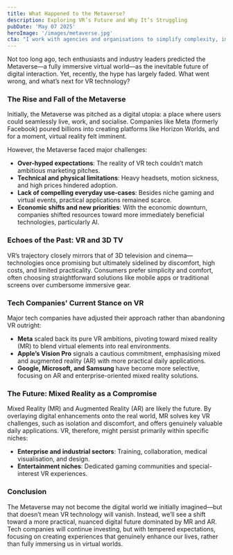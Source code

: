 ```yaml
---
title: What Happened to the Metaverse?
description: Exploring VR’s Future and Why It’s Struggling
pubDate: 'May 07 2025'
heroImage: '/images/metaverse.jpg'
cta: "I work with agencies and organisations to simplify complexity, improve digital performance, and make smarter use of tools like CRM, ethical analytics, and AI."
---
```

Not too long ago, tech enthusiasts and industry leaders predicted the Metaverse—a fully immersive virtual world—as the inevitable future of digital interaction. Yet, recently, the hype has largely faded. What went wrong, and what’s next for VR technology?

### The Rise and Fall of the Metaverse

Initially, the Metaverse was pitched as a digital utopia: a place where users could seamlessly live, work, and socialise. Companies like Meta (formerly Facebook) poured billions into creating platforms like Horizon Worlds, and for a moment, virtual reality felt imminent.

However, the Metaverse faced major challenges:

* **Over-hyped expectations**: The reality of VR tech couldn’t match ambitious marketing pitches.
* **Technical and physical limitations**: Heavy headsets, motion sickness, and high prices hindered adoption.
* **Lack of compelling everyday use-cases**: Besides niche gaming and virtual events, practical applications remained scarce.
* **Economic shifts and new priorities**: With the economic downturn, companies shifted resources toward more immediately beneficial technologies, particularly AI.

### Echoes of the Past: VR and 3D TV

VR’s trajectory closely mirrors that of 3D television and cinema—technologies once promising but ultimately sidelined by discomfort, high costs, and limited practicality. Consumers prefer simplicity and comfort, often choosing straightforward solutions like mobile apps or traditional screens over cumbersome immersive gear.

### Tech Companies' Current Stance on VR

Major tech companies have adjusted their approach rather than abandoning VR outright:

* **Meta** scaled back its pure VR ambitions, pivoting toward mixed reality (MR) to blend virtual elements into real environments.
* **Apple’s Vision Pro** signals a cautious commitment, emphasising mixed and augmented reality (AR) with more practical daily applications.
* **Google, Microsoft, and Samsung** have become more selective, focusing on AR and enterprise-oriented mixed reality solutions.

### The Future: Mixed Reality as a Compromise

Mixed Reality (MR) and Augmented Reality (AR) are likely the future. By overlaying digital enhancements onto the real world, MR solves key VR challenges, such as isolation and discomfort, and offers genuinely valuable daily applications. VR, therefore, might persist primarily within specific niches:

* **Enterprise and industrial sectors**: Training, collaboration, medical visualisation, and design.
* **Entertainment niches**: Dedicated gaming communities and special-interest VR experiences.

### Conclusion

The Metaverse may not become the digital world we initially imagined—but that doesn’t mean VR technology will vanish. Instead, we’ll see a shift toward a more practical, nuanced digital future dominated by MR and AR. Tech companies will continue investing, but with tempered expectations, focusing on creating experiences that genuinely enhance our lives, rather than fully immersing us in virtual worlds.
